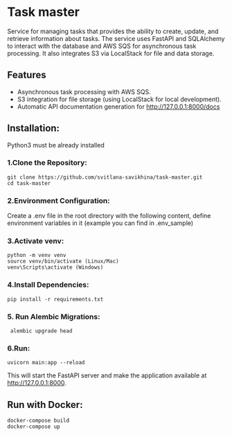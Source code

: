 # Task master
Service for managing tasks that provides the ability to create, update, and retrieve information about tasks. The service uses FastAPI and SQLAlchemy to interact with the database and AWS SQS for asynchronous task processing. It also integrates S3 via LocalStack for file and data storage.
## Features
* Asynchronous task processing with AWS SQS.
* S3 integration for file storage (using LocalStack for local development).
* Automatic API documentation generation for http://127.0.0.1:8000/docs
##  Installation:
Python3 must be already installed

### 1.Clone the Repository:
```shell
git clone https://github.com/svitlana-savikhina/task-master.git
cd task-master
```
### 2.Environment Configuration: 
Create a .env file in the root directory with the following content, define environment variables in it (example you can find in .env_sample)

### 3.Activate venv:
```shell
python -m venv venv
source venv/bin/activate (Linux/Mac)
venv\Scripts\activate (Windows)
```
### 4.Install Dependencies:
```shell
pip install -r requirements.txt
```
### 5. Run Alembic Migrations:
```shell
 alembic upgrade head
```
### 6.Run:
```shell
uvicorn main:app --reload
```
This will start the FastAPI server and make the application available at http://127.0.0.1:8000.
## Run with Docker:
```shell
docker-compose build
docker-compose up
```






